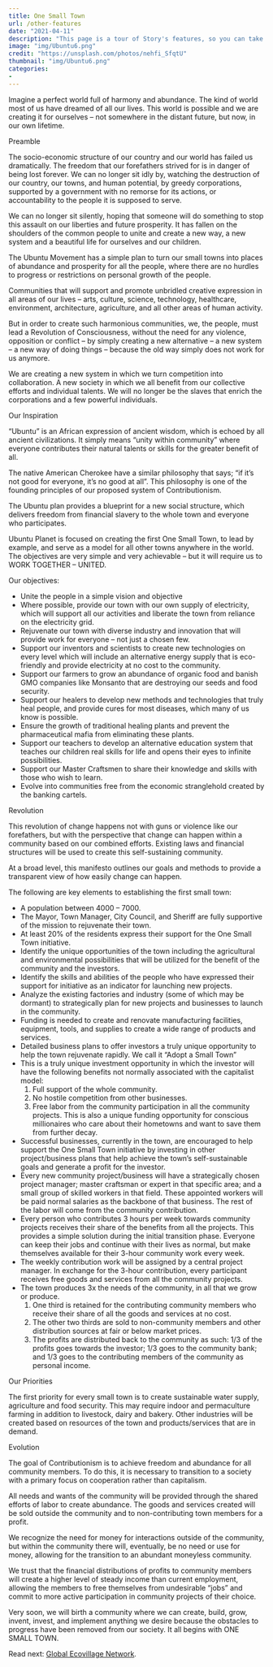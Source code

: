 ```yaml
---
title: One Small Town
url: /other-features
date: "2021-04-11"
description: "This page is a tour of Story's features, so you can take full advantage of its power."
image: "img/Ubuntu6.png"
credit: "https://unsplash.com/photos/nehfi_SfqtU"
thumbnail: "img/Ubuntu6.png"
categories:
- 
---
```


Imagine a perfect world full of harmony and abundance. The kind of world most of us have
dreamed of all our lives. This world is possible and we are creating it for ourselves – 
not somewhere in the distant future, but now, in our own lifetime.
<!--more-->
Preamble

The socio-economic structure of our country and our world has failed us dramatically. 
The freedom that our forefathers strived for is in danger of being lost forever.
We can no longer sit idly by, watching the destruction of our country, our towns, and 
human potential, by greedy corporations, supported by a government with no remorse for 
its actions, or accountability to the people it is supposed to serve.

We can no longer sit silently, hoping that someone will do something to stop this assault 
on our liberties and future prosperity. It has fallen on the shoulders of the common 
people to unite and create a new way, a new system and a beautiful life for ourselves 
and our children.

The Ubuntu Movement has a simple plan to turn our small towns into places of abundance 
and prosperity for all the people, where there are no hurdles to progress or restrictions 
on personal growth of the people.

Communities that will support and promote unbridled creative expression in all areas of 
our lives – arts, culture, science, technology, healthcare, environment, architecture, 
agriculture, and all other areas of human activity.

But in order to create such harmonious communities, we, the people, must lead a Revolution 
of Consciousness, without the need for any violence, opposition or conflict – by simply 
creating a new alternative – a new system – a new way of doing things – because the old 
way simply does not work for us anymore.

We are creating a new system in which we turn competition into collaboration. A new 
society in which we all benefit from our collective efforts and individual talents. 
We will no longer be the slaves that enrich the corporations and a few powerful individuals.

Our Inspiration

“Ubuntu” is an African expression of ancient wisdom, which is echoed by all ancient civilizations. 
It simply means “unity within community” where everyone contributes their natural talents or skills 
for the greater benefit of all.

The native American Cherokee have a similar philosophy that says; “if it’s not good for everyone, 
it’s no good at all”. This philosophy is one of the founding principles of our proposed system of 
Contributionism.

The Ubuntu plan provides a blueprint for a new social structure, which delivers freedom from financial 
slavery to the whole town and everyone who participates.

Ubuntu Planet is focused on creating the first One Small Town, to lead by example, and serve as a 
model for all other towns anywhere in the world. The objectives are very simple and very achievable
– but it will require us to WORK TOGETHER – UNITED.

Our objectives:
- Unite the people in a simple vision and objective
- Where possible, provide our town with our own supply of electricity, which will support all our 
  activities and liberate the town from reliance on the electricity grid.
- Rejuvenate our town with diverse industry and innovation that will provide work for everyone – not just a chosen few.
- Support our inventors and scientists to create new technologies on every level which will include an alternative 
  energy supply that is eco-friendly and provide electricity at no cost to the community.
- Support our farmers to grow an abundance of organic food and banish GMO companies like Monsanto that are destroying 
  our seeds and food security.
- Support our healers to develop new methods and technologies that truly heal people, and provide cures for most 
  diseases, which many of us know is possible.
- Ensure the growth of traditional healing plants and prevent the pharmaceutical mafia from eliminating these plants.
- Support our teachers to develop an alternative education system that teaches our children real skills for life and 
  opens their eyes to infinite possibilities.
- Support our Master Craftsmen to share their knowledge and skills with those who wish to learn.
- Evolve into communities free from the economic stranglehold created by the banking cartels.

Revolution

This revolution of change happens not with guns or violence like our forefathers, but with the perspective that change 
can happen within a community based on our combined efforts. Existing laws and financial structures will be used to 
create this self-sustaining community.

At a broad level, this manifesto outlines our goals and methods to provide a transparent view of how easily change can 
happen.

The following are key elements to establishing the first small town:
- A population between 4000 – 7000.
- The Mayor, Town Manager, City Council, and Sheriff are fully supportive of the mission to rejuvenate their town.
- At least 20% of the residents express their support for the One Small Town initiative.
- Identify the unique opportunities of the town including the agricultural and environmental possibilities that will be 
  utilized for the benefit of the community and the investors.
- Identify the skills and abilities of the people who have expressed their support for initiative as an indicator for 
  launching new projects.
- Analyze the existing factories and industry (some of which may be dormant) to strategically plan for new projects and 
  businesses to launch in the community.
- Funding is needed to create and renovate manufacturing facilities, equipment, tools, and supplies to create a wide 
  range of products and services.
- Detailed business plans to offer investors a truly unique opportunity to help the town rejuvenate rapidly. 
  We call it “Adopt a Small Town”
- This is a truly unique investment opportunity in which the investor will have the following benefits not normally 
  associated with the capitalist model:
  1.  Full support of the whole community.
  2.  No hostile competition from other businesses.
  3.  Free labor from the community participation in all the community projects. This is also a unique funding opportunity 
      for conscious millionaires who care about their hometowns and want to save them from further decay.
- Successful businesses, currently in the town, are encouraged to help support the One Small Town initiative by investing 
  in other project/business plans that help achieve the town’s self-sustainable goals and generate a profit for the 
  investor.
- Every new community project/business will have a strategically chosen project manager; master craftsman or expert in 
  that specific area; and a small group of skilled workers in that field. These appointed workers will be paid normal 
  salaries as the backbone of that business. The rest of the labor will come from the community contribution.
- Every person who contributes 3 hours per week towards community projects receives their share of the benefits from 
  all the projects. This provides a simple solution during the initial transition phase. Everyone can keep their jobs 
  and continue with their lives as normal, but make themselves available for their 3-hour community work every week.
- The weekly contribution work will be assigned by a central project manager. In exchange for the 3-hour contribution, 
  every participant receives free goods and services from all the community projects.
- The town produces 3x the needs of the community, in all that we grow or produce.
  1.  One third is retained for the contributing community members who receive their share of all the goods and services 
      at no cost.
  2.  The other two thirds are sold to non-community members and other distribution sources at fair or below market 
      prices.
  3.  The profits are distributed back to the community as such:
      1/3 of the profits goes towards the investor; 1/3 goes to the community bank; and 1/3 goes to the contributing 
      members of the community as personal income.

Our Priorities

The first priority for every small town is to create sustainable water supply, agriculture and food security. This may 
require indoor and permaculture farming in addition to livestock, dairy and bakery.  Other industries will be created 
based on resources of the town and products/services that are in demand.

Evolution

The goal of Contributionism is to achieve freedom and abundance for all community members. To do this, it is necessary 
to transition to a society with a primary focus on cooperation rather than capitalism.

All needs and wants of the community will be provided through the shared efforts of labor to create abundance. The goods 
and services created will be sold outside the community and to non-contributing town members for a profit.

We recognize the need for money for interactions outside of the community, but within the community there will, eventually, 
be no need or use for money, allowing for the transition to an abundant moneyless community.

We trust that the financial distributions of profits to community members will create a higher level of steady income 
than current employment, allowing the members to free themselves from undesirable “jobs” and commit to more active participation 
in community projects of their choice.

Very soon, we will birth a community where we can create, build, grow, invent, invest, and implement anything we desire 
because the obstacles to progress have been removed from our society. It all begins with ONE SMALL TOWN.

Read next: [Global Ecovillage Network](/search-page/).
